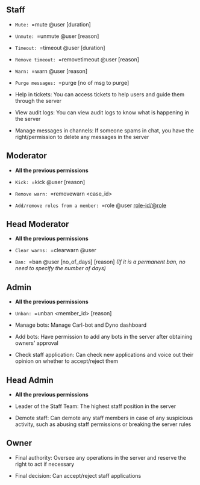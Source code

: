 ## Staff

* `Mute: `=mute @user [duration]

* `Unmute: `=unmute @user [reason] 

* `Timeout: `=timeout @user [duration] 

* `Remove timeout: `=removetimeout @user [reason] 

* `Warn: `=warn @user [reason]

* `Purge messages: `=purge [no of msg to purge]

* Help in tickets: You can access tickets to help users and guide them through the server

* View audit logs: You can view audit logs to know what is happening in the server

* Manage messages in channels: If someone spams in chat, you have the right/permission to delete any messages in the server

## Moderator

*  **All the previous permissions** 

* `Kick: `=kick @user [reason]

* `Remove warn: `=removewarn <case_id>

* `Add/remove roles from a member: `=role @user <role-id/@role>

## Head Moderator

*  **All the previous permissions** 

* `Clear warns: `=clearwarn @user

* `Ban: `=ban @user [no_of_days] [reason]  _(If it is a permanent ban, no need to specify the number of days)_ 

## Admin

*  **All the previous permissions** 

* `Unban: `=unban <member_id> [reason]

* Manage bots: Manage Carl-bot and Dyno dashboard

* Add bots: Have permission to add any bots in the server after obtaining owners' approval

* Check staff application: Can check new applications and voice out their opinion on whether to accept/reject them

## Head Admin

*  **All the previous permissions** 

* Leader of the Staff Team: The highest staff position in the server

* Demote staff: Can demote any staff members in case of any suspicious activity, such as abusing staff permissions or breaking the server rules

## Owner

* Final authority: Oversee any operations in the server and reserve the right to act if necessary

* Final decision: Can accept/reject staff applications
